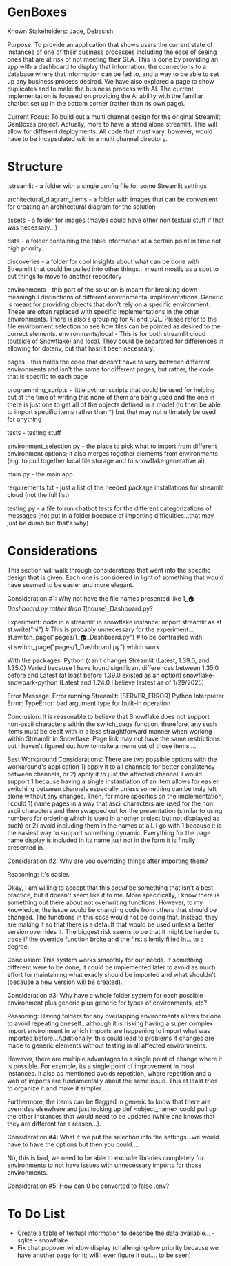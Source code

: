 # GenBoxes

Known Stakeholders: Jade, Debasish

Purpose: To provide an application that shows users the current state of instances of one of their business processes including the ease of seeing ones that are at risk of not meeting their SLA. This is done by providing an app with a dashboard to display that information, the connections to a database where that information can be fed to, and a way to be able to set up any business process desired. We have also explored a page to show duplicates and to make the business process with AI. The current implementation is focused on providing the AI ability with the familiar chatbot set up in the bottom corner (rather than its own page).

Current Focus: To build out a multi channel design for the original Streamlit GenBoxes project. Actually, more to have a stand alone streamlit. This will allow for different deployments. All code that must vary, however, would have to be incapsulated within a multi channel directory. 

# Structure
.streamlit - a folder with a single config file for some Streamlit settings

architectural_diagram_items - a folder with images that can be convenient for creating an architectural diagram for the solution

assets - a folder for images (maybe could have other non textual stuff if that was necessary...)

data - a folder containing the table information at a certain point in time not high priority...

discoveries - a folder for cool insights about what can be done with Streamlit that could be pulled into other things... meant mostly as a spot to put things to move to another repository

environments - this part of the solution is meant for breaking down meaningful distinctions of different environmental implementations. Generic is meant for providing objects that don't rely on a specific environment. These are often replaced with specific implementations in the other environments. There is also a grouping for AI and SQL. Please refer to the file environment.selection to see how files can be pointed as desired to the correct elements.
environments/local - This is for both streamlit cloud (outside of Snowflake) and local. They could be separated for differences in allowing for dotenv, but that hasn't been necessary.

pages - this holds the code that doesn't have to very between different environments and isn't the same for different pages, but rather, the code that is specific to each page

programming_scripts - little python scripts that could be used for helping out at the time of writing this none of them are being used and the one in there is just one to get all of the objects defined in a model (to then be able to import specific items rather than *) but that may not ultimately be used for anything

tests - testing stuff

environment_selection.py - the place to pick what to import from different environment options; it also merges together elements from environments (e.g. to pull together local file storage and to snowflake generative ai)

main.py - the main app

requirements.txt - just a list of the needed package installations for streamlit cloud (not the full list)

testing.py - a file to run chatbot tests for the different categorizations of messages (not put in a folder because of importing difficulties...that may just be dumb but that's why)

# Considerations
This section will walk through considerations that went into the specific design that is given. Each one is considered in light of something that would have seemed to be easier and more elegant.

Consideration #1: Why not have the file names presented like 1_🏠_Dashboard.py rather than 1_(house)_Dashboard.py? 

Experiment:
code in a streamlit in snowflake instance: import streamlit as st
st.write("hi") # This is probably unnecessary for the experiment...
st.switch_page("pages/1_🏠_Dashboard.py") # to be contrasted with st.switch_page("pages/1_Dashboard.py") which work

With the packages:
Python (can't change)
Streamlit (Latest, 1.39.0, and 1.35.0) Varied because I have found significant differences between 1.35.0 before and Latest (at least before 1.39.0 existed as an option)
snowflake-snowpark-python (Latest and 1.24.0 I believe lastest as of 1/29/2025)

Error Message:
Error running Streamlit: [SERVER_ERROR] Python Interpreter Error: TypeError: bad argument type for built-in operation

Conclusion:
It is reasonable to believe that Snowflake does not support non-ascii characters within the switch_page function, therefore, any such items must be dealt with in a less straightforward manner when working within Streamlit in Snowflake. Page link may not have the same restrictions but I haven't figured out how to make a menu out of those items....

Best Workaround Considerations:
There are two possible options with the workaround's application 1) apply it to all channels for better consistency between channels, or 2) apply it to just the affected channel. I would support 1 because having a single instantiation of an item allows for easier switching between channels especially unless something can be truly left alone without any changes. Then, for more specifics on the implementation, I could 1) name pages in a way that ascii characters are used for the non ascii characters and then swapped out for the presentation (similar to using numbers for ordering which is used in another project but not displayed as such) or 2) avoid including them in the names at all. I go with 1 because it is the easiest way to support something dynamic. Everything for the page name display is included in its name just not in the form it is finally presented in.

Consideration #2: Why are you overriding things after importing them?

Reasoning: It's easier.

Okay, I am willing to accept that this *could* be something that isn't a best practice, but it doesn't seem like it to me. More specifically, I know there is something out there about not overwriting functions. However, to my knowledge, the issue would be changing code from others that should be changed. The functions in this case would not be doing that. Instead, they are making it so that there is a default that would be used unless a better version overrides it. The biggest risk seems to be that it might be harder to trace if the override function broke and the first silently filled in... to a degree.

Conclusion: This system works smoothly for our needs. If something different were to be done, it could be implemented later to avoid as much effort for maintaining what exacly should be imported and what shouldn't (because a new version will be created).

Consideration #3: Why have a whole folder system for each possible environment plus generic plus generic for types of environments, etc? 

Reasoning: Having folders for any overlapping environments allows for one to avoid repeating oneself...although it is risking having a super complex import environment in which imports are happening to import what was imported before...Additionally, this could lead to problems if changes are made to generic elements without testing in all affected environments. 

However, there are multiple advantages to a single point of change where it is possible. For example, its a single point of improvement in most instances. It also as mentioned avoids repetition, where repetition and a web of imports are fundamentally about the same issue. This at least tries to organize it and make it simpler....

Furthermore, the items can be flagged in generic to know that there are overrides elsewhere and just looking up def <object_name> could pull up the other instances that would need to be updated (while one knows that they are different for a reason...).

Consideration #4: What if we put the selection into the settings...we would have to have the options but then you could....

No, this is bad, we need to be able to exclude libraries completely for environments to not have issues with unnecessary imports for those environments.

Consideration #5: How can 0 be converted to false .env?

# To Do List
- Create a table of textual information to describe the data available...
        - sqlite
        - snowflake
- Fix chat popover window display (challenging-low priority because we have another page for it; will I ever figure it out.... to be seen)


